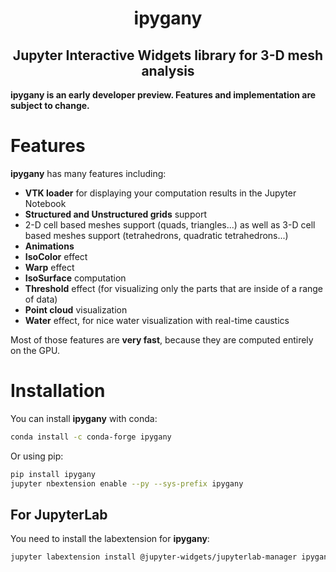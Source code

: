 <h1 align="center">ipygany</h1>
<h2 align="center"> Jupyter Interactive Widgets library for 3-D mesh analysis</h2>


**ipygany is an early developer preview. Features and implementation are subject to change.**

Features
========

**ipygany** has many features including:

- **VTK loader** for displaying your computation results in the Jupyter Notebook
- **Structured and Unstructured grids** support
- 2-D cell based meshes support (quads, triangles...) as well as 3-D cell based meshes support (tetrahedrons, quadratic tetrahedrons...)
- **Animations**
- **IsoColor** effect
- **Warp** effect
- **IsoSurface** computation
- **Threshold** effect (for visualizing only the parts that are inside of a range of data)
- **Point cloud** visualization
- **Water** effect, for nice water visualization with real-time caustics

Most of those features are **very fast**, because they are computed entirely on the GPU.

Installation
============

You can install **ipygany** with conda:

```bash
conda install -c conda-forge ipygany
```

Or using pip:

```bash
pip install ipygany
jupyter nbextension enable --py --sys-prefix ipygany
```

For JupyterLab
--------------

You need to install the labextension for **ipygany**:

```bash
jupyter labextension install @jupyter-widgets/jupyterlab-manager ipygany
```
